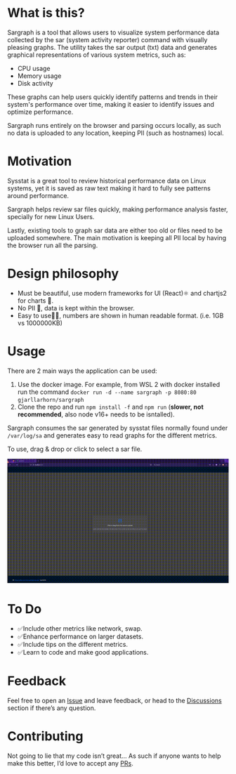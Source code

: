 # What is this?
Sargraph is a tool that allows users to visualize system performance data collected by the sar (system activity reporter) command with visually pleasing graphs. The utility takes the sar output (txt) data and generates graphical representations of various system metrics, such as:

- CPU usage
- Memory usage 
- Disk activity

These graphs can help users quickly identify patterns and trends in their system's performance over time, making it easier to identify issues and optimize performance.

Sargraph runs entirely on the browser and parsing occurs locally, as such no data is uploaded to any location, keeping PII (such as hostnames) local.

# Motivation

Sysstat is a great tool to review historical performance data on Linux systems, yet it is saved as raw text making it hard to fully see patterns around performance.

Sargraph helps review sar files quickly, making performance analysis faster, specially for new Linux Users.

Lastly, existing tools to graph sar data are either too old or files need to be uploaded somewhere. The main motivation is keeping all PII local by having the browser run all the parsing.


# Design philosophy
- Must be beautiful, use modern frameworks for UI (React)⚛️ and chartjs2 for charts 🌈.
- No PII 📵, data is kept within the browser.
- Easy to use👍🏻, numbers are shown in human readable format. (i.e. 1GB vs 1000000KB)

# Usage

There are 2 main ways the application can be used:
1. Use the docker image. For example, from WSL 2 with docker installed run the command `docker run -d --name sargraph -p 8080:80 gjarllarhorn/sargraph`
2. Clone the repo and run `npm install -f` and `npm run` (**slower, not recommended**, also node v16+ needs to be isntalled).


Sargraph consumes the sar generated by sysstat files normally found under `/var/log/sa` and generates easy to read graphs for the different metrics.

To use, drag & drop or click to select a sar file.

![](https://github.com/msLinuxNinja/sargraph/blob/main/howto.gif)

# To Do
- ✅Include other metrics like network, swap.
- ✅Enhance performance on larger datasets.
- ✅Include tips on the different metrics.
- ✅Learn to code and make good applications.

# Feedback

Feel free to open an [Issue](https://github.com/msLinuxNinja/sargraph/issues) and leave feedback, or head to the [Discussions](https://github.com/msLinuxNinja/sargraph/discussions) section if there’s any question.

# Contributing

Not going to lie that my code isn’t great… As such if anyone wants to help make this better, I’d love to accept any [PRs](https://github.com/msLinuxNinja/sargraph/pulls).